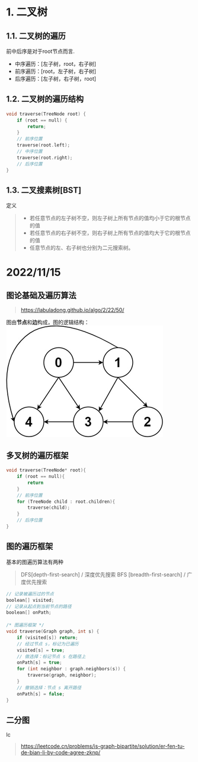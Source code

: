 # 1. 二叉树
## 1.1. 二叉树的遍历


前中后序是对于root节点而言.

- 中序遍历：[左子树，root，右子树]
- 前序遍历：[root，左子树，右子树]
- 后序遍历：[左子树，右子树，root]

## 1.2. 二叉树的遍历结构

```c++
void traverse(TreeNode root) {
    if (root == null) {
        return;
    }
    // 前序位置
    traverse(root.left);
    // 中序位置
    traverse(root.right);
    // 后序位置
}
```
## 1.3. 二叉搜素树[BST]
定义
> - 若任意节点的左子树不空，则左子树上所有节点的值均小于它的根节点的值
> - 若任意节点的右子树不空，则右子树上所有节点的值均大于它的根节点的值
> - 任意节点的左、右子树也分别为二元搜索树。 


# 2022/11/15
## 图论基础及遍历算法
> https://labuladong.github.io/algo/2/22/50/      

图由**节点**和**边**构成，图的逻辑结构：
![](./tulun.jpeg)
## 多叉树的遍历框架
```cpp
void traverse(TreeNode* root){
    if (root == null){
        return
    }
    // 前序位置
    for (TreeNode child : root.children){
        traverse(child);
    }
    // 后序位置
}
```
## 图的遍历框架
基本的图遍历算法有两种
> DFS[depth-first-search] / 深度优先搜索
> BFS [breadth-first-search] / 广度优先搜索
```cpp
// 记录被遍历过的节点
boolean[] visited;
// 记录从起点到当前节点的路径
boolean[] onPath;

/* 图遍历框架 */
void traverse(Graph graph, int s) {
    if (visited[s]) return;
    // 经过节点 s，标记为已遍历
    visited[s] = true;
    // 做选择：标记节点 s 在路径上
    onPath[s] = true;
    for (int neighbor : graph.neighbors(s)) {
        traverse(graph, neighbor);
    }
    // 撤销选择：节点 s 离开路径
    onPath[s] = false;
}
```
## 二分图
lc 
> https://leetcode.cn/problems/is-graph-bipartite/solution/er-fen-tu-de-bian-li-by-code-agree-zknp/